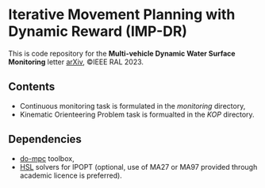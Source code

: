 # Iterative Movement Planning with Dynamic Reward (IMP-DR)

This is code repository for the **Multi-vehicle Dynamic Water Surface Monitoring** letter [arXiv](https://arxiv.org/abs/2302.11991), ©IEEE RAL 2023.

## Contents

- Continuous monitoring task is formulated in the _monitoring_ directory,
- Kinematic Orienteering Problem task is formualted in the _KOP_ directory.

## Dependencies

- [do-mpc](https://www.do-mpc.com/en/latest/) toolbox,
- [HSL](https://licences.stfc.ac.uk/product/coin-hsl) solvers for IPOPT (optional, use of MA27 or MA97 provided through academic licence is preferred).

